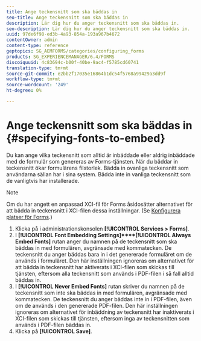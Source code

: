 ```yaml
---
title: Ange teckensnitt som ska bäddas in
seo-title: Ange teckensnitt som ska bäddas in
description: Lär dig hur du anger teckensnitt som ska bäddas in.
seo-description: Lär dig hur du anger teckensnitt som ska bäddas in.
uuid: 97de6f98-ed3b-4a93-854a-193a967b4672
contentOwner: admin
content-type: reference
geptopics: SG_AEMFORMS/categories/configuring_forms
products: SG_EXPERIENCEMANAGER/6.4/FORMS
discoiquuid: 4c83694c-b00f-40be-9ac4-f5785cd60741
translation-type: tm+mt
source-git-commit: e2bb2f17035e16864b1dc54f5768a99429a3dd9f
workflow-type: tm+mt
source-wordcount: '249'
ht-degree: 0%

---
```



# Ange teckensnitt som ska bäddas in {#specifying-fonts-to-embed}

Du kan ange vilka teckensnitt som alltid är inbäddade eller aldrig inbäddade med de formulär som genereras av Forms-tjänsten. När du bäddar in teckensnitt ökar formulärens filstorlek. Bädda in ovanliga teckensnitt som användarna sällan har i sina system. Bädda inte in vanliga teckensnitt som de vanligtvis har installerade.

>[!NOTE]
>
>Om du har angett en anpassad XCI-fil för Forms åsidosätter alternativet för att bädda in teckensnitt i XCI-filen dessa inställningar. (Se [Konfigurera platser för Forms](/help/forms/using/admin-help/configuring-locations-forms.md#configuring-locations-for-forms).)

1. Klicka på i administrationskonsolen **[!UICONTROL Services > Forms]**.
1. I **[!UICONTROL Font Embedding Settings]****[!UICONTROL Always Embed Fonts]** rutan anger du namnen på de teckensnitt som ska bäddas in med formulären, avgränsade med kommatecken. De teckensnitt du anger bäddas bara in i det genererade formuläret om de används i formuläret. Den här inställningen ignoreras om alternativet för att bädda in teckensnitt har aktiverats i XCI-filen som skickas till tjänsten, eftersom alla teckensnitt som används i PDF-filen i så fall alltid bäddas in.
1. I **[!UICONTROL Never Embed Fonts]** rutan skriver du namnen på de teckensnitt som inte ska bäddas in med formulären, avgränsade med kommatecken. De teckensnitt du anger bäddas inte in i PDF-filen, även om de används i den genererade PDF-filen. Den här inställningen ignoreras om alternativet för inbäddning av teckensnitt har inaktiverats i XCI-filen som skickas till tjänsten, eftersom inga av teckensnitten som används i PDF-filen bäddas in.
1. Klicka på **[!UICONTROL Save]**.

